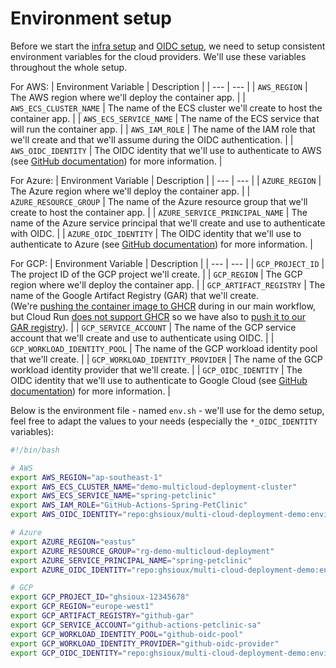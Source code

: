 # Environment setup

Before we start the [infra setup](../infra-setup/) and [OIDC setup](../oidc-setup/), we need to setup consistent environment variables for the cloud providers. We'll use these variables throughout the whole setup.

For AWS:
| Environment Variable | Description |
| --- | --- | 
| `AWS_REGION` | The AWS region where we'll deploy the container app. |
| `AWS_ECS_CLUSTER_NAME` | The name of the ECS cluster we'll create to host the container app. |
| `AWS_ECS_SERVICE_NAME` | The name of the ECS service that will run the container app. |
| `AWS_IAM_ROLE` | The name of the IAM role that we'll create and that we'll assume during the OIDC authentication. |
| `AWS_OIDC_IDENTITY` | The OIDC identity that we'll use to authenticate to AWS (see [GitHub documentation](https://docs.github.com/en/actions/deployment/security-hardening-your-deployments/about-security-hardening-with-openid-connect#configuring-the-oidc-trust-with-the-cloud)) for more information.  |

For Azure:
| Environment Variable | Description |
| --- | --- | 
| `AZURE_REGION` | The Azure region where we'll deploy the container app. |
| `AZURE_RESOURCE_GROUP` | The name of the Azure resource group that we'll create to host the container app. |
| `AZURE_SERVICE_PRINCIPAL_NAME` | The name of the Azure service principal that we'll create and use to authenticate with OIDC. |
| `AZURE_OIDC_IDENTITY` | The OIDC identity that we'll use to authenticate to Azure (see [GitHub documentation](https://docs.github.com/en/actions/deployment/security-hardening-your-deployments/about-security-hardening-with-openid-connect#configuring-the-oidc-trust-with-the-cloud)) for more information.  |

For GCP:
| Environment Variable | Description |
| --- | --- | 
| `GCP_PROJECT_ID` | The project ID of the GCP project we'll create. |
| `GCP_REGION` | The GCP region where we'll deploy the container app. |
| `GCP_ARTIFACT_REGISTRY` | The name of the Google Artifact Registry (GAR) that we'll create. <br/>(We're [pushing the container image to GHCR](https://github.com/ghsioux/multi-cloud-deployment-demo/blob/main/.github/workflows/multi-cloud-deployment.yml#L100-L111) during in our main workflow, but Cloud Run [does not support GHCR](https://cloud.google.com/run/docs/deploying#images) so we have also to [push it to our GAR registry](https://github.com/ghsioux/multi-cloud-deployment-demo/blob/main/.github/workflows/deploy-to-gcp-cloudrun.yml#L79-L83)). |
| `GCP_SERVICE_ACCOUNT` | The name of the GCP service account that we'll create and use to authenticate using OIDC. |
| `GCP_WORKLOAD_IDENTITY_POOL` | The name of the GCP workload identity pool that we'll create. |
| `GCP_WORKLOAD_IDENTITY_PROVIDER` | The name of the GCP workload identity provider that we'll create. |
| `GCP_OIDC_IDENTITY` | The OIDC identity that we'll use to authenticate to Google Cloud (see [GitHub documentation](https://docs.github.com/en/actions/deployment/security-hardening-your-deployments/about-security-hardening-with-openid-connect#configuring-the-oidc-trust-with-the-cloud)) for more information.  |

Below is the environment file - named `env.sh` - we'll use for the demo setup, feel free to adapt the values to your needs (especially the `*_OIDC_IDENTITY` variables):

```bash
#!/bin/bash

# AWS
export AWS_REGION="ap-southeast-1"
export AWS_ECS_CLUSTER_NAME="demo-multicloud-deployment-cluster"
export AWS_ECS_SERVICE_NAME="spring-petclinic"
export AWS_IAM_ROLE="GitHub-Actions-Spring-PetClinic"
export AWS_OIDC_IDENTITY="repo:ghsioux/multi-cloud-deployment-demo:environment:aws"

# Azure
export AZURE_REGION="eastus"
export AZURE_RESOURCE_GROUP="rg-demo-multicloud-deployment"
export AZURE_SERVICE_PRINCIPAL_NAME="spring-petclinic"
export AZURE_OIDC_IDENTITY="repo:ghsioux/multi-cloud-deployment-demo:environment:azure"

# GCP
export GCP_PROJECT_ID="ghsioux-12345678"
export GCP_REGION="europe-west1"
export GCP_ARTIFACT_REGISTRY="github-gar"
export GCP_SERVICE_ACCOUNT="github-actions-petclinic-sa"
export GCP_WORKLOAD_IDENTITY_POOL="github-oidc-pool"
export GCP_WORKLOAD_IDENTITY_PROVIDER="github-oidc-provider"
export GCP_OIDC_IDENTITY="repo:ghsioux/multi-cloud-deployment-demo:environment:gcp"
```

